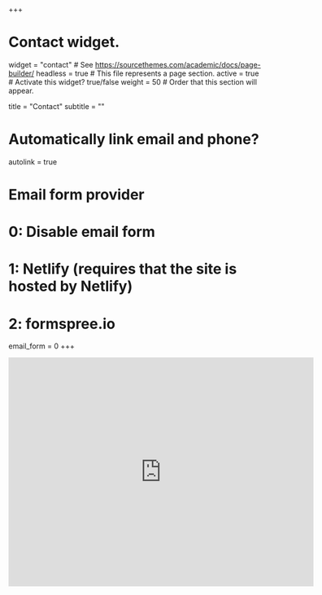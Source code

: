 +++
# Contact widget.
widget = "contact"  # See https://sourcethemes.com/academic/docs/page-builder/
headless = true  # This file represents a page section.
active = true  # Activate this widget? true/false
weight = 50  # Order that this section will appear.

title = "Contact"
subtitle = ""

# Automatically link email and phone?
autolink = true

# Email form provider
#   0: Disable email form
#   1: Netlify (requires that the site is hosted by Netlify)
#   2: formspree.io
email_form = 0
+++

<iframe src="https://www.google.com/maps/embed?pb=!1m18!1m12!1m3!1d861.9514480798949!2d4.863408886982682!3d52.33474737572627!2m3!1f0!2f0!3f0!3m2!1i1024!2i768!4f13.1!3m3!1m2!1s0x47c60b88c9f6ae21%3A0xce1c428bbb2e40d3!2sNieuwe%20Universiteitsgebouw!5e0!3m2!1snl!2snl!4v1591078882802!5m2!1snl!2snl" width="600" height="450" frameborder="0" style="border:0;" allowfullscreen="" aria-hidden="false" tabindex="0"></iframe>